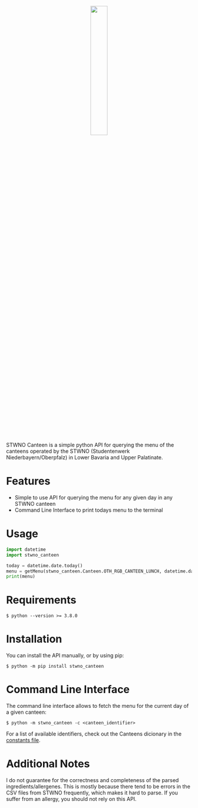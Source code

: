
<p align="center">
  <img style="width:30%"src="https://github.com/somsky/stwno_canteen_python/raw/master/logo.png"/>
</p>

STWNO Canteen is a simple python API for querying the menu of the canteens operated by the STWNO (Studentenwerk Niederbayern/Oberpfalz) in Lower Bavaria and Upper Palatinate.


# Features
* Simple to use API for querying the menu for any given day in any STWNO canteen
* Command Line Interface to print todays menu to the terminal

# Usage

```python
import datetime
import stwno_canteen

today = datetime.date.today()
menu = getMenu(stwno_canteen.Canteen.OTH_RGB_CANTEEN_LUNCH, datetime.date.today())
print(menu)

```

# Requirements
```
$ python --version >= 3.8.0
```

# Installation

You can install the API manually, or by using pip:
```
$ python -m pip install stwno_canteen
```

# Command Line Interface

The command line interface allows to fetch the menu for the current day of a given canteen:

```
$ python -m stwno_canteen -c <canteen_identifier>
```

For a list of available identifiers, check out the Canteens dicionary in the
[constants file](https://github.com/somsky/stwno_canteen_python/blob/master/stwno_constants.py).

# Additional Notes
I do not guarantee for the correctness and completeness of the parsed ingredients/allergenes.
This is mostly because there tend to be errors in the CSV files from STWNO frequently, which
makes it hard to parse. If you suffer from an allergy, you should not rely on this API.

